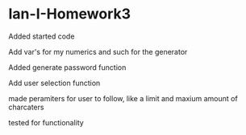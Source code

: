 # Ian-I-Homework3

Added started code

Add var's for my numerics and such for the generator

Added generate password function

Add user selection function

made peramiters for user to follow, like a limit and maxium amount of charcaters

tested for functionality 